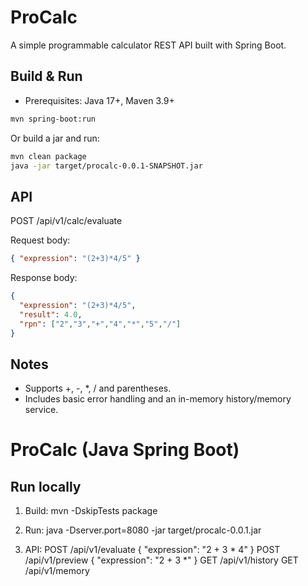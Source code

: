 # ProCalc

A simple programmable calculator REST API built with Spring Boot.

## Build & Run

- Prerequisites: Java 17+, Maven 3.9+

```bash
mvn spring-boot:run
```

Or build a jar and run:

```bash
mvn clean package
java -jar target/procalc-0.0.1-SNAPSHOT.jar
```

## API

POST /api/v1/calc/evaluate

Request body:
```json
{ "expression": "(2+3)*4/5" }
```

Response body:
```json
{
  "expression": "(2+3)*4/5",
  "result": 4.0,
  "rpn": ["2","3","+","4","*","5","/"]
}
```

## Notes

- Supports +, -, *, / and parentheses.
- Includes basic error handling and an in-memory history/memory service.
# ProCalc (Java Spring Boot)

## Run locally
1. Build:
   mvn -DskipTests package

2. Run:
   java -Dserver.port=8080 -jar target/procalc-0.0.1.jar

3. API:
   POST /api/v1/evaluate  { "expression": "2 + 3 * 4" }
   POST /api/v1/preview   { "expression": "2 + 3 *" }
   GET  /api/v1/history
   GET  /api/v1/memory
